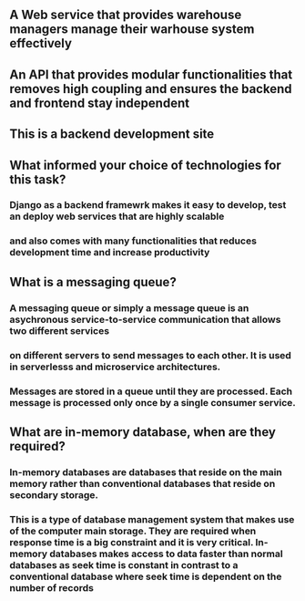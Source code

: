 ## A Web service that provides warehouse managers manage their warhouse system effectively
## An API that provides modular functionalities that removes high coupling and ensures the backend and frontend stay independent

## This is a backend development site

## What informed your choice of technologies for this task?
### Django as a backend framewrk makes it easy to develop, test an deploy web services that are highly scalable
### and also comes with many functionalities that reduces development time and increase productivity


## What is a messaging queue?
### A messaging queue or simply a message queue is an asychronous service-to-service communication that allows two different services
### on different servers to send messages to each other. It is used in serverlesss and microservice architectures.
### Messages are stored in a queue until they are processed. Each message is processed only once by a single consumer service.


## What are in-memory database, when are they required?
### In-memory databases are databases that reside on the main memory rather than conventional databases that reside on secondary storage.
### This is a type of database management system that makes use of the computer main storage. They are required when response time is a big constraint and it is very critical. In-memory databases makes access to data faster than normal databases as seek time is constant in contrast to a conventional database where seek time is dependent on the number of records